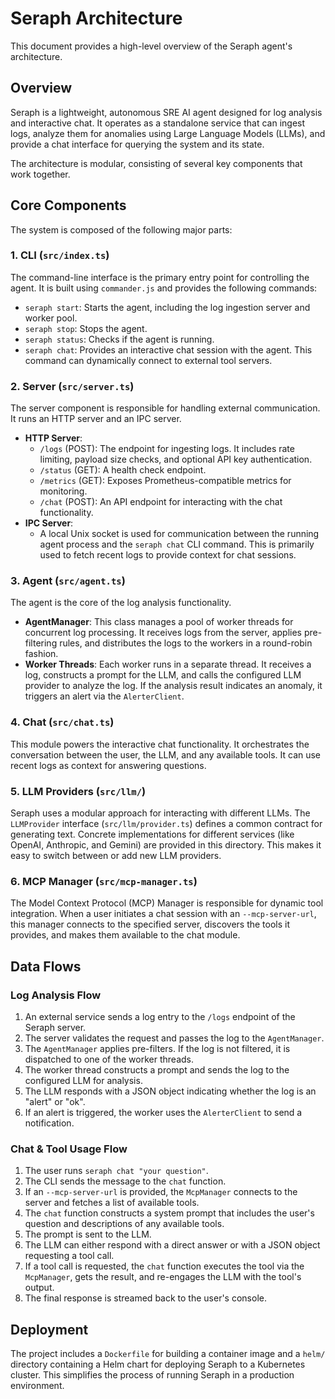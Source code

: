 # Seraph Architecture

This document provides a high-level overview of the Seraph agent's architecture.

## Overview

Seraph is a lightweight, autonomous SRE AI agent designed for log analysis and interactive chat. It operates as a standalone service that can ingest logs, analyze them for anomalies using Large Language Models (LLMs), and provide a chat interface for querying the system and its state.

The architecture is modular, consisting of several key components that work together.

## Core Components

The system is composed of the following major parts:

### 1. CLI (`src/index.ts`)

The command-line interface is the primary entry point for controlling the agent. It is built using `commander.js` and provides the following commands:

-   `seraph start`: Starts the agent, including the log ingestion server and worker pool.
-   `seraph stop`: Stops the agent.
-   `seraph status`: Checks if the agent is running.
-   `seraph chat`: Provides an interactive chat session with the agent. This command can dynamically connect to external tool servers.

### 2. Server (`src/server.ts`)

The server component is responsible for handling external communication. It runs an HTTP server and an IPC server.

-   **HTTP Server**:
    -   `/logs` (POST): The endpoint for ingesting logs. It includes rate limiting, payload size checks, and optional API key authentication.
    -   `/status` (GET): A health check endpoint.
    -   `/metrics` (GET): Exposes Prometheus-compatible metrics for monitoring.
    -   `/chat` (POST): An API endpoint for interacting with the chat functionality.
-   **IPC Server**:
    -   A local Unix socket is used for communication between the running agent process and the `seraph chat` CLI command. This is primarily used to fetch recent logs to provide context for chat sessions.

### 3. Agent (`src/agent.ts`)

The agent is the core of the log analysis functionality.

-   **AgentManager**: This class manages a pool of worker threads for concurrent log processing. It receives logs from the server, applies pre-filtering rules, and distributes the logs to the workers in a round-robin fashion.
-   **Worker Threads**: Each worker runs in a separate thread. It receives a log, constructs a prompt for the LLM, and calls the configured LLM provider to analyze the log. If the analysis result indicates an anomaly, it triggers an alert via the `AlerterClient`.

### 4. Chat (`src/chat.ts`)

This module powers the interactive chat functionality. It orchestrates the conversation between the user, the LLM, and any available tools. It can use recent logs as context for answering questions.

### 5. LLM Providers (`src/llm/`)

Seraph uses a modular approach for interacting with different LLMs. The `LLMProvider` interface (`src/llm/provider.ts`) defines a common contract for generating text. Concrete implementations for different services (like OpenAI, Anthropic, and Gemini) are provided in this directory. This makes it easy to switch between or add new LLM providers.

### 6. MCP Manager (`src/mcp-manager.ts`)

The Model Context Protocol (MCP) Manager is responsible for dynamic tool integration. When a user initiates a chat session with an `--mcp-server-url`, this manager connects to the specified server, discovers the tools it provides, and makes them available to the chat module.

## Data Flows

### Log Analysis Flow

1.  An external service sends a log entry to the `/logs` endpoint of the Seraph server.
2.  The server validates the request and passes the log to the `AgentManager`.
3.  The `AgentManager` applies pre-filters. If the log is not filtered, it is dispatched to one of the worker threads.
4.  The worker thread constructs a prompt and sends the log to the configured LLM for analysis.
5.  The LLM responds with a JSON object indicating whether the log is an "alert" or "ok".
6.  If an alert is triggered, the worker uses the `AlerterClient` to send a notification.

### Chat & Tool Usage Flow

1.  The user runs `seraph chat "your question"`.
2.  The CLI sends the message to the `chat` function.
3.  If an `--mcp-server-url` is provided, the `McpManager` connects to the server and fetches a list of available tools.
4.  The `chat` function constructs a system prompt that includes the user's question and descriptions of any available tools.
5.  The prompt is sent to the LLM.
6.  The LLM can either respond with a direct answer or with a JSON object requesting a tool call.
7.  If a tool call is requested, the `chat` function executes the tool via the `McpManager`, gets the result, and re-engages the LLM with the tool's output.
8.  The final response is streamed back to the user's console.

## Deployment

The project includes a `Dockerfile` for building a container image and a `helm/` directory containing a Helm chart for deploying Seraph to a Kubernetes cluster. This simplifies the process of running Seraph in a production environment.

